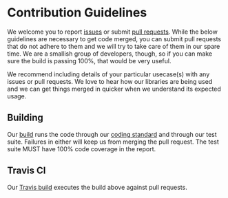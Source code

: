 # Contribution Guidelines
We welcome you to report [issues](https://github.com/dominionenterprises/util-file-php/issues) or submit
[pull requests](https://github.com/dominionenterprises/util-file-php/pulls).  While the below guidelines are necessary to get code merged, you can
submit pull requests that do not adhere to them and we will try to take care of them in our spare time.  We are a smallish group of developers,
though, so if you can make sure the build is passing 100%, that would be very useful.

We recommend including details of your particular usecase(s) with any issues or pull requests.  We love to hear how our libraries are being used
and we can get things merged in quicker when we understand its expected usage.

## Building
Our [build](build.php) runs the code through our [coding standard](http://www.php-fig.org/psr/psr-2/) and through our
test suite.  Failures in either will keep us from merging the pull request.  The test suite MUST have 100% code coverage in the report.

## Travis CI
Our [Travis build](https://travis-ci.org/dominionenterprises/util-file-php) executes the build above against pull requests.
